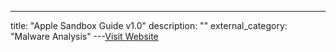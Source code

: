 ---
title: "Apple Sandbox Guide v1.0"
description: ""
external_category: "Malware Analysis"
---[Visit Website](https://reverse.put.as/wp-content/uploads/2011/09/Apple-Sandbox-Guide-v1.0.pdf)

